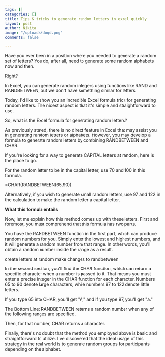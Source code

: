 ```yaml
---
tags: []
categories: []
title: Tips & tricks to generate random letters in excel quickly
layout: post
author: Nikita
image: "/uploads/doqd.png"
comments: false

---
```

Have you ever been in a position where you needed to generate a random set of letters? You do, after all, need to generate some random alphabets now and then.

Right?

In Excel, you can generate random integers using functions like RAND and RANDBETWEEN, but we don't have something similar for letters.

Today, I'd like to show you an incredible Excel formula trick for generating random letters. The nicest aspect is that it's simple and straightforward to use.

So, what is the Excel formula for generating random letters?

As previously stated, there is no direct feature in Excel that may assist you in generating random letters or alphabets. However, you may develop a formula to generate random letters by combining RANDBETWEEN and CHAR.

If you're looking for a way to generate CAPITAL letters at random, here is the place to go.

For the random letter to be in the capital letter, use 70 and 100 in this formula.

=CHAR(RANDBETWEEN(65,90))

Alternatively, if you wish to generate small random letters, use 97 and 122 in the calculation to make the random letter a capital letter.

**What this formula entails**

Now, let me explain how this method comes up with these letters. First and foremost, you must comprehend that this formula has two parts.

You have the RANDBETWEEN function in the first part, which can produce random numbers for you. Simply enter the lowest and highest numbers, and it will generate a random number from that range. In other words, you'll obtain a random number inside the range as a result.

create letters at random make changes to randbetween

In the second section, you'll find the CHAR function, which can return a specific character when a number is passed to it. That means you must enter a precise integer in the CHAR function for each character. Numbers 65 to 90 denote large characters, while numbers 97 to 122 denote little letters.

If you type 65 into CHAR, you'll get "A," and if you type 97, you'll get "a."

The Bottom Line: RANDBETWEEN returns a random number when any of the following ranges are specified.

Then, for that number, CHAR returns a character.

Finally, there's no doubt that the method you employed above is basic and straightforward to utilize. I've discovered that the ideal usage of this strategy in the real world is to generate random groups for participants depending on the alphabet.
